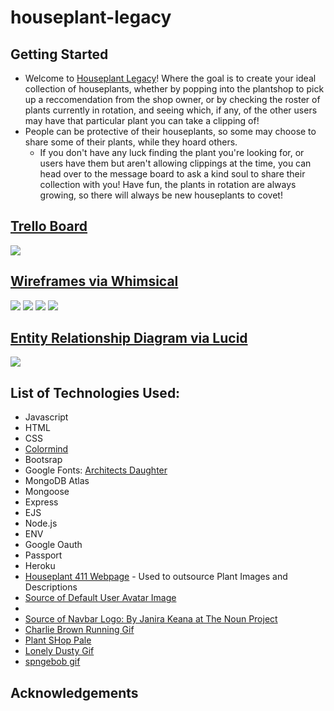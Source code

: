 # houseplant-legacy

## Getting Started
* Welcome to [Houseplant Legacy](https://houseplant-legacy.herokuapp.com/)! Where the goal is to create your ideal collection of houseplants, whether by popping into the plantshop to pick up a reccomendation from the shop owner, or by checking the roster of plants currently in rotation, and seeing which, if any, of the other users may have that particular plant you can take a clipping of! 
* People can be protective of their houseplants, so some may choose to share some of their plants, while they hoard others. 
  * If you don't have any luck finding the plant you're looking for, or users have them but aren't allowing clippings at the time, you can head over to the message board to ask a kind soul to share their collection with you! Have fun, the plants in rotation are always growing, so there will always be new houseplants to covet! 

## [Trello Board](https://trello.com/b/xJ6UkHSD/houseplant-legacy)
![](https://i.imgur.com/9goliEW.png)

## [Wireframes via Whimsical](https://whimsical.com/EyZwK5a61Bu5Sggtb1MxUK)


![](https://i.imgur.com/Za1flos.png)
![](https://i.imgur.com/3DbyQ8p.png)
![](https://i.imgur.com/TSNBEAd.png)
![](https://i.imgur.com/huFHakJ.png)

## [Entity Relationship Diagram via Lucid](https://lucid.app/lucidchart/7757d7e5-1188-4151-a901-19f58b9c0998/edit?shared=true&page=0_0#)
![](https://i.imgur.com/ra6ujMK.png)


## List of Technologies Used:
* Javascript
* HTML
* CSS
* [Colormind](https://colormind.io)
* Bootsrap 
* Google Fonts: [Architects Daughter](https://fonts.google.com/specimen/Architects+Daughter?category=Display,Handwriting,Monospace&sidebar.open=true&selection.family=Xanh+Mono&query=archi)
* MongoDB Atlas
* Mongoose
* Express
* EJS
* Node.js
* ENV
* Google Oauth
* Passport
* Heroku
* [Houseplant 411 Webpage](https://www.houseplant411.com/houseplant) - Used to outsource Plant Images and Descriptions 
* [Source of Default User Avatar Image](https://www.thespruce.com/chocolate-soldier-plant-profile-5024790)
* 
* [Source of Navbar Logo: By Janira Keana at The Noun Project](https://thenounproject.com/search/?q=plant&i=1702837)
* [Charlie Brown Running Gif](https://giphy.com/gifs/peanuts-halloween-charlie-brown-great-pumpkin-DsnlYxaMm43vO)
* [Plant SHop Pale](https://thenounproject.com/search/?q=plant&i=3651345)
* [Lonely Dusty Gif](https://giphy.com/gifs/sad-peanuts-lonely-AYKv7lXcZSJig/embed)
* [spngebob gif](https://giphy.com/gifs/spongebob-squarepants-ugly-thoughts-hvMTGSBJOQiLS)


## Acknowledgements